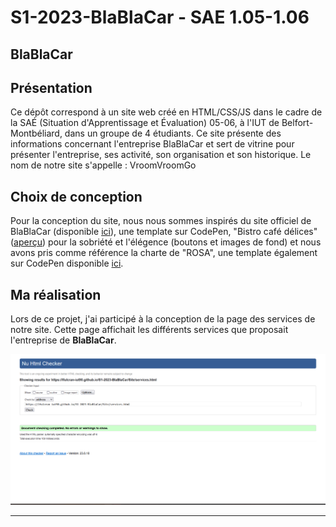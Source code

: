 # S1-2023-BlaBlaCar - SAE 1.05-1.06

## BlaBlaCar

## Présentation 

Ce dépôt correspond à un site web créé en HTML/CSS/JS dans le cadre de la SAÉ (Situation d'Apprentissage et Évaluation) 05-06, à l'IUT de Belfort-Montbéliard, dans un groupe de 4 étudiants. Ce site présente des informations concernant l'entreprise BlaBlaCar et sert de vitrine pour présenter l'entreprise, ses activité, son organisation et son historique. Le nom de notre site s'appelle : VroomVroomGo

## Choix de conception  

Pour la conception du site, nous nous sommes inspirés du site officiel de BlaBlaCar (disponible [ici](https://www.blablacar.fr/)), une template sur CodePen, "Bistro café délices" ([aperçu](https://www.bistrocafedelices.com)) pour la sobriété et l'élégence (boutons et images de fond) et nous avons pris comme référence la charte de "ROSA", une template également sur CodePen disponible [ici](https://codepen.io/Sir_thirrygolooo/pen/PoXKOrE).

## Ma réalisation

Lors de ce projet, j'ai participé à la conception de la page des services de notre site. Cette page affichait les différents services que proposait l'entreprise de **BlaBlaCar**.

![capture d'écran de la conformité de la page](Site/Docs/capture_services.png)

***
